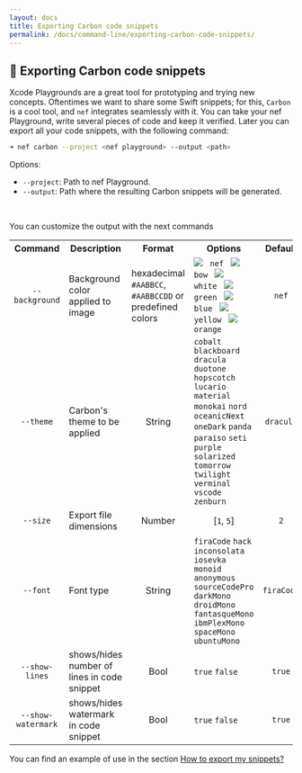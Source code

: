 ```yaml
---
layout: docs
title: Exporting Carbon code snippets
permalink: /docs/command-line/exporting-carbon-code-snippets/
---
```


## 🌁 Exporting Carbon code snippets
 
Xcode Playgrounds are a great tool for prototyping and trying new concepts. Oftentimes we want to share some Swift snippets; for this, `Carbon` is a cool tool, and `nef` integrates seamlessly with it. You can take your nef Playground, write several pieces of code and keep it verified. Later you can export all your code snippets, with the following command:
 
 ```bash
 ➜ nef carbon --project <nef playground> --output <path>
 ```
 
 Options:
 
 - `--project`: Path to nef Playground.
 - `--output`: Path where the resulting Carbon snippets will be generated.
 
 &nbsp;

 You can customize the output with the next commands
 
 <table>
 <tr>
 <th width="14%" align="center">Command</th>
 <th width="20%">Description</th>
 <th width="18%" align="center">Format</th>
 <th>Options</th>
 <th width="5%" align="center">Default</th>
 </tr>
 <tr>
 <td align="center"><code>--background</code></td>
 <td>Background color applied to image</td>
 <td>hexadecimal <code>#AABBCC</code>, <code>#AABBCCDD</code> or predefined colors</td>
 <td>
 <img src="https://placehold.it/15/8c44ff/000000?text=+"> <code> nef </code>
 <img src="https://placehold.it/15/d54048/000000?text=+"> <code> bow </code>
 <img src="https://placehold.it/15/ffffff/000000?text=+"> <code> white </code>
 <img src="https://placehold.it/15/6ef0a7/000000?text=+"> <code> green </code>
 <img src="https://placehold.it/15/42c5ff/000000?text=+"> <code> blue </code>
 <img src="https://placehold.it/15/ffed75/000000?text=+"> <code> yellow </code>
 <img src="https://placehold.it/15/ff9f46/000000?text=+"> <code> orange </code>
 </td>
 <td align="center"><code>nef</code></td>
 </tr>
 <tr>
 <td align="center"><code>--theme</code></td>
 <td>Carbon's theme to be applied</td>
 <td align="center">String</td>
 <td><code>cobalt</code>
 <code>blackboard</code>
 <code>dracula</code>
 <code>duotone</code>
 <code>hopscotch</code>
 <code>lucario</code>
 <code>material</code>
 <code>monokai</code>
 <code>nord</code>
 <code>oceanicNext</code>
 <code>oneDark</code>
 <code>panda</code>
 <code>paraiso</code>
 <code>seti</code>
 <code>purple</code>
 <code>solarized</code>
 <code>tomorrow</code>
 <code>twilight</code>
 <code>verminal</code>
 <code>vscode</code>
 <code>zenburn</code></td>
 <td align="center"><code>dracula</code></td>
 </tr>
 <tr>
 <td align="center"><code>--size</code></td>
 <td>Export file dimensions</td>
 <td align="center">Number</td>
 <td align="center">[<code>1</code>, <code>5</code>]</td>
 <td align="center"><code>2</code></td>
 </tr>
 <tr>
 <td align="center"><code>--font</code></td>
 <td>Font type</td>
 <td align="center">String</td>
 <td>
 <code>firaCode</code>
 <code>hack</code>
 <code>inconsolata</code>
 <code>iosevka</code>
 <code>monoid</code>
 <code>anonymous</code>
 <code>sourceCodePro</code>
 <code>darkMono</code>
 <code>droidMono</code>
 <code>fantasqueMono</code>
 <code>ibmPlexMono</code>
 <code>spaceMono</code>
 <code>ubuntuMono</code>
 </td>
 <td align="center"><code>firaCode</code></td>
 </tr>
 <tr>
 <td align="center"><code>--show-lines</code></td>
 <td>shows/hides number of lines in code snippet</td>
 <td align="center">Bool</td>
 <td><code>true</code> <code>false</code></td>
 <td align="center"><code>true</code></td>
 </tr>
 <tr>
 <td align="center"><code>--show-watermark</code></td>
 <td>shows/hides watermark in code snippet</td>
 <td align="center">Bool</td>
 <td><code>true</code> <code>false</code></td>
 <td align="center"><code>true</code></td>
 </tr>
 </table>

 You can find an example of use in the section [How to export my snippets?](/docs/first-steps/how-to-export-my-snippets-/)
